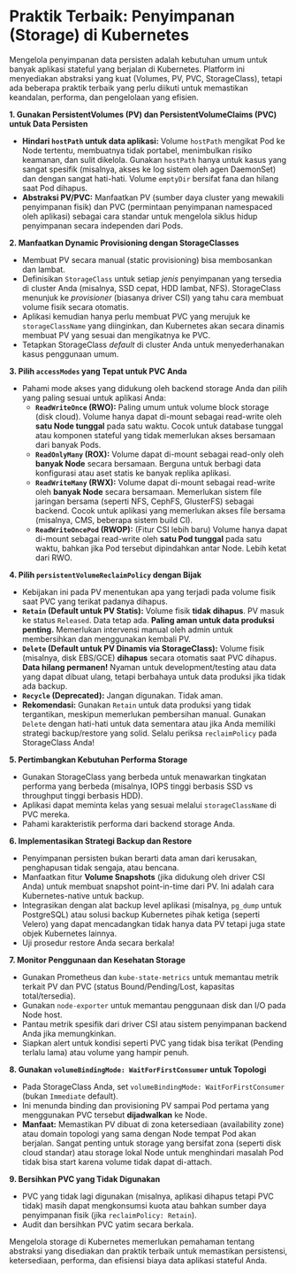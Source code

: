 # Praktik Terbaik: Penyimpanan (Storage) di Kubernetes

Mengelola penyimpanan data persisten adalah kebutuhan umum untuk banyak aplikasi stateful yang berjalan di Kubernetes. Platform ini menyediakan abstraksi yang kuat (Volumes, PV, PVC, StorageClass), tetapi ada beberapa praktik terbaik yang perlu diikuti untuk memastikan keandalan, performa, dan pengelolaan yang efisien.

**1. Gunakan PersistentVolumes (PV) dan PersistentVolumeClaims (PVC) untuk Data Persisten**
   *   **Hindari `hostPath` untuk data aplikasi:** Volume `hostPath` mengikat Pod ke Node tertentu, membuatnya tidak portabel, menimbulkan risiko keamanan, dan sulit dikelola. Gunakan `hostPath` hanya untuk kasus yang sangat spesifik (misalnya, akses ke log sistem oleh agen DaemonSet) dan dengan sangat hati-hati. Volume `emptyDir` bersifat fana dan hilang saat Pod dihapus.
   *   **Abstraksi PV/PVC:** Manfaatkan PV (sumber daya cluster yang mewakili penyimpanan fisik) dan PVC (permintaan penyimpanan namespaced oleh aplikasi) sebagai cara standar untuk mengelola siklus hidup penyimpanan secara independen dari Pods.

**2. Manfaatkan Dynamic Provisioning dengan StorageClasses**
   *   Membuat PV secara manual (static provisioning) bisa membosankan dan lambat.
   *   Definisikan `StorageClass` untuk setiap *jenis* penyimpanan yang tersedia di cluster Anda (misalnya, SSD cepat, HDD lambat, NFS). StorageClass menunjuk ke *provisioner* (biasanya driver CSI) yang tahu cara membuat volume fisik secara otomatis.
   *   Aplikasi kemudian hanya perlu membuat PVC yang merujuk ke `storageClassName` yang diinginkan, dan Kubernetes akan secara dinamis membuat PV yang sesuai dan mengikatnya ke PVC.
   *   Tetapkan StorageClass *default* di cluster Anda untuk menyederhanakan kasus penggunaan umum.

**3. Pilih `accessModes` yang Tepat untuk PVC Anda**
   *   Pahami mode akses yang didukung oleh backend storage Anda dan pilih yang paling sesuai untuk aplikasi Anda:
        *   **`ReadWriteOnce` (RWO):** Paling umum untuk volume block storage (disk cloud). Volume hanya dapat di-mount sebagai read-write oleh **satu Node tunggal** pada satu waktu. Cocok untuk database tunggal atau komponen stateful yang tidak memerlukan akses bersamaan dari banyak Pods.
        *   **`ReadOnlyMany` (ROX):** Volume dapat di-mount sebagai read-only oleh **banyak Node** secara bersamaan. Berguna untuk berbagi data konfigurasi atau aset statis ke banyak replika aplikasi.
        *   **`ReadWriteMany` (RWX):** Volume dapat di-mount sebagai read-write oleh **banyak Node** secara bersamaan. Memerlukan sistem file jaringan bersama (seperti NFS, CephFS, GlusterFS) sebagai backend. Cocok untuk aplikasi yang memerlukan akses file bersama (misalnya, CMS, beberapa sistem build CI).
        *   **`ReadWriteOncePod` (RWOP):** (Fitur CSI lebih baru) Volume hanya dapat di-mount sebagai read-write oleh **satu Pod tunggal** pada satu waktu, bahkan jika Pod tersebut dipindahkan antar Node. Lebih ketat dari RWO.

**4. Pilih `persistentVolumeReclaimPolicy` dengan Bijak**
   *   Kebijakan ini pada PV menentukan apa yang terjadi pada volume fisik saat PVC yang terikat padanya dihapus.
   *   **`Retain` (Default untuk PV Statis):** Volume fisik **tidak dihapus**. PV masuk ke status `Released`. Data tetap ada. **Paling aman untuk data produksi penting.** Memerlukan intervensi manual oleh admin untuk membersihkan dan menggunakan kembali PV.
   *   **`Delete` (Default untuk PV Dinamis via StorageClass):** Volume fisik (misalnya, disk EBS/GCE) **dihapus** secara otomatis saat PVC dihapus. **Data hilang permanen!** Nyaman untuk development/testing atau data yang dapat dibuat ulang, tetapi berbahaya untuk data produksi jika tidak ada backup.
   *   **`Recycle` (Deprecated):** Jangan digunakan. Tidak aman.
   *   **Rekomendasi:** Gunakan `Retain` untuk data produksi yang tidak tergantikan, meskipun memerlukan pembersihan manual. Gunakan `Delete` dengan hati-hati untuk data sementara atau jika Anda memiliki strategi backup/restore yang solid. Selalu periksa `reclaimPolicy` pada StorageClass Anda!

**5. Pertimbangkan Kebutuhan Performa Storage**
   *   Gunakan StorageClass yang berbeda untuk menawarkan tingkatan performa yang berbeda (misalnya, IOPS tinggi berbasis SSD vs throughput tinggi berbasis HDD).
   *   Aplikasi dapat meminta kelas yang sesuai melalui `storageClassName` di PVC mereka.
   *   Pahami karakteristik performa dari backend storage Anda.

**6. Implementasikan Strategi Backup dan Restore**
   *   Penyimpanan persisten bukan berarti data aman dari kerusakan, penghapusan tidak sengaja, atau bencana.
   *   Manfaatkan fitur **Volume Snapshots** (jika didukung oleh driver CSI Anda) untuk membuat snapshot point-in-time dari PV. Ini adalah cara Kubernetes-native untuk backup.
   *   Integrasikan dengan alat backup level aplikasi (misalnya, `pg_dump` untuk PostgreSQL) atau solusi backup Kubernetes pihak ketiga (seperti Velero) yang dapat mencadangkan tidak hanya data PV tetapi juga state objek Kubernetes lainnya.
   *   Uji prosedur restore Anda secara berkala!

**7. Monitor Penggunaan dan Kesehatan Storage**
   *   Gunakan Prometheus dan `kube-state-metrics` untuk memantau metrik terkait PV dan PVC (status Bound/Pending/Lost, kapasitas total/tersedia).
   *   Gunakan `node-exporter` untuk memantau penggunaan disk dan I/O pada Node host.
   *   Pantau metrik spesifik dari driver CSI atau sistem penyimpanan backend Anda jika memungkinkan.
   *   Siapkan alert untuk kondisi seperti PVC yang tidak bisa terikat (Pending terlalu lama) atau volume yang hampir penuh.

**8. Gunakan `volumeBindingMode: WaitForFirstConsumer` untuk Topologi**
   *   Pada StorageClass Anda, set `volumeBindingMode: WaitForFirstConsumer` (bukan `Immediate` default).
   *   Ini menunda binding dan provisioning PV sampai Pod pertama yang menggunakan PVC tersebut **dijadwalkan** ke Node.
   *   **Manfaat:** Memastikan PV dibuat di zona ketersediaan (availability zone) atau domain topologi yang sama dengan Node tempat Pod akan berjalan. Sangat penting untuk storage yang bersifat zona (seperti disk cloud standar) atau storage lokal Node untuk menghindari masalah Pod tidak bisa start karena volume tidak dapat di-attach.

**9. Bersihkan PVC yang Tidak Digunakan**
   *   PVC yang tidak lagi digunakan (misalnya, aplikasi dihapus tetapi PVC tidak) masih dapat mengkonsumsi kuota atau bahkan sumber daya penyimpanan fisik (jika `reclaimPolicy: Retain`).
   *   Audit dan bersihkan PVC yatim secara berkala.

Mengelola storage di Kubernetes memerlukan pemahaman tentang abstraksi yang disediakan dan praktik terbaik untuk memastikan persistensi, ketersediaan, performa, dan efisiensi biaya data aplikasi stateful Anda.

